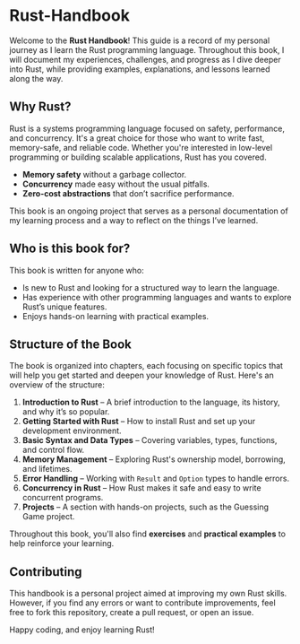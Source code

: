 # Rust-Handbook
Welcome to the **Rust Handbook**! This guide is a record of my personal journey as I learn the Rust programming language. Throughout this book, I will document my experiences, challenges, and progress as I dive deeper into Rust, while providing examples, explanations, and lessons learned along the way.

## Why Rust?

Rust is a systems programming language focused on safety, performance, and concurrency. It's a great choice for those who want to write fast, memory-safe, and reliable code. Whether you're interested in low-level programming or building scalable applications, Rust has you covered.

- **Memory safety** without a garbage collector.
- **Concurrency** made easy without the usual pitfalls.
- **Zero-cost abstractions** that don’t sacrifice performance.

This book is an ongoing project that serves as a personal documentation of my learning process and a way to reflect on the things I’ve learned.

## Who is this book for?

This book is written for anyone who:

- Is new to Rust and looking for a structured way to learn the language.
- Has experience with other programming languages and wants to explore Rust’s unique features.
- Enjoys hands-on learning with practical examples.

## Structure of the Book

The book is organized into chapters, each focusing on specific topics that will help you get started and deepen your knowledge of Rust. Here's an overview of the structure:

1. **Introduction to Rust** – A brief introduction to the language, its history, and why it’s so popular.
2. **Getting Started with Rust** – How to install Rust and set up your development environment.
3. **Basic Syntax and Data Types** – Covering variables, types, functions, and control flow.
4. **Memory Management** – Exploring Rust's ownership model, borrowing, and lifetimes.
5. **Error Handling** – Working with `Result` and `Option` types to handle errors.
6. **Concurrency in Rust** – How Rust makes it safe and easy to write concurrent programs.
7. **Projects** – A section with hands-on projects, such as the Guessing Game project.

Throughout this book, you'll also find **exercises** and **practical examples** to help reinforce your learning.

## Contributing

This handbook is a personal project aimed at improving my own Rust skills. However, if you find any errors or want to contribute improvements, feel free to fork this repository, create a pull request, or open an issue.

Happy coding, and enjoy learning Rust!
